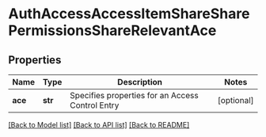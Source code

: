 # AuthAccessAccessItemShareSharePermissionsShareRelevantAce

## Properties
Name | Type | Description | Notes
------------ | ------------- | ------------- | -------------
**ace** | **str** | Specifies properties for an Access Control Entry | [optional] 

[[Back to Model list]](../README.md#documentation-for-models) [[Back to API list]](../README.md#documentation-for-api-endpoints) [[Back to README]](../README.md)



